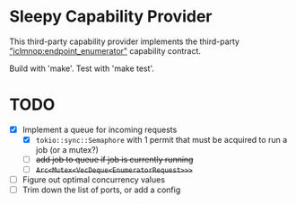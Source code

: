 # Sleepy Capability Provider

This third-party capability provider implements the third-party 
["jclmnop:endpoint_enumerator"]() capability contract.

Build with 'make'. Test with 'make test'.

# TODO
- [x] Implement a queue for incoming requests   
  - [x] `tokio::sync::Semaphore` with 1 permit that must be acquired to run a job (or a mutex?) 
  - [ ] ~~add job to queue if job is currently running~~
  - [ ] ~~`Arc<Mutex<VecDeque<EnumeratorRequest>>>`~~
- [ ] Figure out optimal concurrency values
- [ ] Trim down the list of ports, or add a config